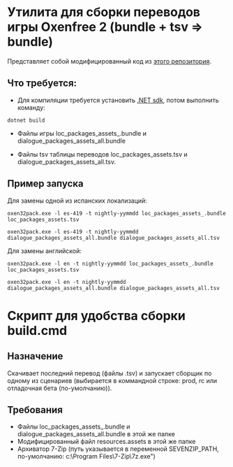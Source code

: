 # Утилита для сборки переводов игры Oxenfree 2 (bundle + tsv => bundle)

Представляет собой модифицированный код из [этого репозитория](https://github.com/kryakozebra/oxenfree2_rus_dev/tree/main/src/textrepack).

## Что требуется:

* Для компиляции требуется установить [.NET sdk](https://dotnet.microsoft.com/en-us/download/dotnet), потом выполнить команду:
```
dotnet build
```

* Файлы игры loc_packages_assets_.bundle и dialogue_packages_assets_all.bundle

* Файлы tsv таблицы переводов loc_packages_assets.tsv и dialogue_packages_assets_all.tsv.

## Пример запуска

Для замены одной из испанских локализаций:

```
oxen32pack.exe -l es-419 -t nightly-yymmdd loc_packages_assets_.bundle loc_packages_assets.tsv

oxen32pack.exe -l es-419 -t nightly-yymmdd dialogue_packages_assets_all.bundle dialogue_packages_assets_all.tsv

```

Для замены английской:

```
oxen32pack.exe -l en -t nightly-yymmdd loc_packages_assets_.bundle loc_packages_assets.tsv

oxen32pack.exe -l en -t nightly-yymmdd dialogue_packages_assets_all.bundle dialogue_packages_assets_all.tsv

```

# Скрипт для удобства сборки build.cmd

## Назначение

Скачивает последний перевод (файлы .tsv) и запускает сборщик по одному из сценариев (выбирается в коммандной строке: prod, rc или отладочная бета (по-умолчанию)).


## Требования

* Файлы loc_packages_assets_.bundle и dialogue_packages_assets_all.bundle в этой же папке
* Модифицированный файл resources.assets в этой же папке
* Архиватор 7-Zip (путь указывается в переменной SEVENZIP_PATH, по-умолчанию: c:\Program Files\7-Zip\7z.exe")
